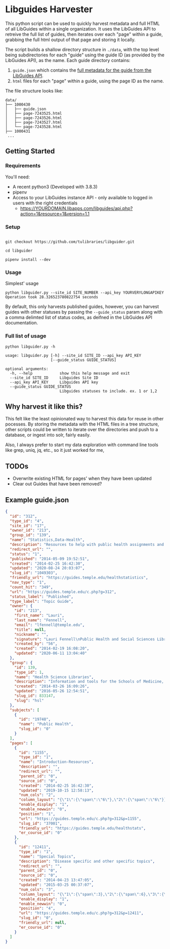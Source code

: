 # Libguides Harvester

This python script can be used to quickly harvest metadata and full HTML of all LibGuides within a single organization. It uses the LibGuides API to retreive the full list of guides, then iterates over each "page" within a guide, grabbing the full html output of that page and storing it locally.  

The script builds a shallow directory structure in  `./data`, with the top level being subdirectories for each "guide" using the guide ID (as provided by the LibGuides API), as the name. Each guide directory contains:
1. `guide.json` which contains the [full metadata for the guide from the LibGuides API](#example-guidejson). 
2. `html` files for each "page" within a guide, using the page ID as the name.

The file structure looks like:
```
data/
├── 1000430
│   ├── guide.json
│   ├── page-7243525.html
│   ├── page-7243526.html
│   ├── page-7243527.html
│   └── page-7243528.html
├── 1000431
 ...
```

## Getting Started

### Requirements

You'll need:
* A recent python3 (Developed with 3.8.3)
* pipenv
* Access to your LibGuides instance API - only available to logged in users with the right credentials 
  * https://YOURDOMAIN.libapps.com/libguides/api.php?action=1&resource=1&version=1.1


### Setup
```

git checkout https://github.com/tulibraries/libguider.git

cd libguider

pipenv install --dev
```

### Usage

Simplest' usage
```
python libguider.py --site_id SITE_NUMBER --api_key YOURVERYLONGAPIKEY
Operation took 28.326523780822754 seconds
```

By default, this only harvests published guides, however, you can harvest guides with other statuses
by passing the `--guide_status` param along with a comma delimted list of status codes, as deifned in the
LibGuides API documentation.  

### Full list of usage
```
python libguider.py -h

usage: libguider.py [-h] --site_id SITE_ID --api_key API_KEY
                    [--guide_status GUIDE_STATUS]

optional arguments:
  -h, --help            show this help message and exit
  --site_id SITE_ID     Libguides Site ID
  --api_key API_KEY     Libguides API key
  --guide_status GUIDE_STATUS
                        Libguides statuses to include. ex. 1 or 1,2
```

## Why harvest it like this?
This felt like the least opinionated way to harvest this data for reuse in other pocesses. By storing the metadata with the
HTML files in a tree structure, other scripts could be written to iterate over the directories and push to a database, or ingest into solr, fairly easily. 

Also, I always prefer to start my data exploration with command line tools like grep, uniq, jq, etc., so it just worked for me,


## TODOs
* Overwrite existing HTML for pages' when they have been updated
* Clear out Guides that have been removed?



## Example guide.json
```json
{
  "id": "312",
  "type_id": "4",
  "site_id": "17",
  "owner_id": "213",
  "group_id": "139",
  "name": "Statistics,Data-Health",
  "description": "Resources to help with public health assignments and research",
  "redirect_url": "",
  "status": "1",
  "published": "2014-05-09 19:52:51",
  "created": "2014-02-25 16:42:30",
  "updated": "2020-08-24 20:03:07",
  "slug_id": "1049303",
  "friendly_url": "https://guides.temple.edu/healthstatistics",
  "nav_type": "1",
  "count_hit": "349",
  "url": "https://guides.temple.edu/c.php?g=312",
  "status_label": "Published",
  "type_label": "Topic Guide",
  "owner": {
    "id": "213",
    "first_name": "Lauri",
    "last_name": "Fennell",
    "email": "lfennell@temple.edu",
    "title": null,
    "nickname": "",
    "signature": "Lauri Fennell\nPublic Health and Social Sciences Librarian\nCharles Library\n215-204-8758\nlfennell@temple.edu",
    "created_by": "56",
    "created": "2014-02-19 16:08:20",
    "updated": "2020-06-11 13:04:40"
  },
  "group": {
    "id": 139,
    "type_id": 1,
    "name": "Health Science Libraries",
    "description": "Information and tools for the Schools of Medicine, Pharmacy, Podiatry, Dentistry,  the College of Public Health",
    "created": "2014-03-26 16:09:26",
    "updated": "2016-05-26 12:54:51",
    "slug_id": 833147,
    "slug": "hsl"
  },
  "subjects": [
    {
      "id": "19748",
      "name": "Public Health",
      "slug_id": "0"
    }
  ],
  "pages": [
    {
      "id": "1155",
      "type_id": "1",
      "name": "Introduction-Resources",
      "description": "",
      "redirect_url": "",
      "parent_id": "0",
      "source_id": "0",
      "created": "2014-02-25 16:42:30",
      "updated": "2019-10-15 12:58:13",
      "num_cols": "2",
      "column_layout": "{\"1\":{\"span\":\"6\"},\"2\":{\"span\":\"6\"}}",
      "enable_display": "1",
      "enable_newwin": "0",
      "position": "1",
      "url": "https://guides.temple.edu/c.php?g=312&p=1155",
      "slug_id": "37001",
      "friendly_url": "https://guides.temple.edu/healthstats",
      "er_course_id": "0"
    },
    {
      "id": "12411",
      "type_id": "1",
      "name": "Special Topics",
      "description": "Disease specific and other specific topics",
      "redirect_url": "",
      "parent_id": "0",
      "source_id": "0",
      "created": "2014-04-23 13:47:05",
      "updated": "2015-03-25 00:37:07",
      "num_cols": "3",
      "column_layout": "{\"1\":{\"span\":3},\"2\":{\"span\":6},\"3\":{\"span\":3}}",
      "enable_display": "1",
      "enable_newwin": "0",
      "position": "4",
      "url": "https://guides.temple.edu/c.php?g=312&p=12411",
      "slug_id": "0",
      "friendly_url": null,
      "er_course_id": "0"
    }
  ]
}
```